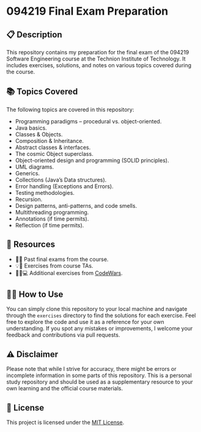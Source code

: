 # 094219 Final Exam Preparation

## 📋 Description

This repository contains my preparation for the final exam of the 094219 Software Engineering course at the Technion Institute of Technology. It includes exercises, solutions, and notes on various topics covered during the course.

## 📚 Topics Covered

The following topics are covered in this repository:

- Programming paradigms – procedural vs. object-oriented.
- Java basics.
- Classes & Objects.
- Composition & Inheritance.
- Abstract classes & interfaces.
- The cosmic Object superclass.
- Object-oriented design and programming (SOLID principles).
- UML diagrams.
- Generics.
- Collections (Java’s Data structures).
- Error handling (Exceptions and Errors).
- Testing methodologies.
- Recursion.
- Design patterns, anti-patterns, and code smells.
- Multithreading programming.
- Annotations (if time permits).
- Reflection (if time permits).

## 🔗 Resources

- 📅📝 Past final exams from the course.
- 💡💼 Exercises from course TAs.
- 🏋️‍♂️💻 Additional exercises from [CodeWars](https://www.codewars.com/).

## 👩‍💻 How to Use

You can simply clone this repository to your local machine and navigate through the `exercises` directory to find the solutions for each exercise. Feel free to explore the code and use it as a reference for your own understanding. If you spot any mistakes or improvements, I welcome your feedback and contributions via pull requests.

## ⚠️ Disclaimer

Please note that while I strive for accuracy, there might be errors or incomplete information in some parts of this repository. This is a personal study repository and should be used as a supplementary resource to your own learning and the official course materials.

## 📜 License

This project is licensed under the [MIT License](LICENSE).
